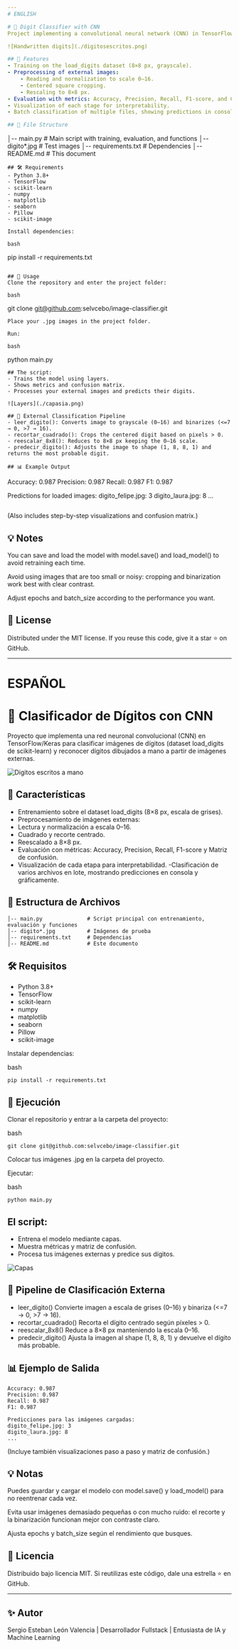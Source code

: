 ```yaml
---
# ENGLISH

# 🧠 Digit Classifier with CNN
Project implementing a convolutional neural network (CNN) in TensorFlow/Keras to classify digit images (scikit-learn's load_digits dataset) and recognize hand-drawn digits from external images.

![Handwritten digits](./digitosescritos.png)

## 📌 Features
- Training on the load_digits dataset (8×8 px, grayscale).
- Preprocessing of external images:
    - Reading and normalization to scale 0–16.
    - Centered square cropping.
    - Rescaling to 8×8 px.
- Evaluation with metrics: Accuracy, Precision, Recall, F1-score, and Confusion Matrix.
- Visualization of each stage for interpretability.
- Batch classification of multiple files, showing predictions in console and graphically.

## 📂 File Structure
```
│-- main.py              # Main script with training, evaluation, and functions
│-- digito*.jpg          # Test images
│-- requirements.txt     # Dependencies
│-- README.md            # This document
```
## 🛠 Requirements
- Python 3.8+
- TensorFlow
- scikit-learn
- numpy
- matplotlib
- seaborn
- Pillow
- scikit-image

Install dependencies:

bash
```
pip install -r requirements.txt
```

## 🚀 Usage
Clone the repository and enter the project folder:

bash
```
git clone git@github.com:selvcebo/image-classifier.git

```
Place your .jpg images in the project folder.

Run:

bash
```
python main.py
```
## The script:
- Trains the model using layers.
- Shows metrics and confusion matrix.
- Processes your external images and predicts their digits.

![Layers](./capasia.png)

## 🧩 External Classification Pipeline
- leer_digito(): Converts image to grayscale (0–16) and binarizes (<=7 → 0, >7 → 16).
- recortar_cuadrado(): Crops the centered digit based on pixels > 0.
- reescalar_8x8(): Reduces to 8×8 px keeping the 0–16 scale.
- predecir_digito(): Adjusts the image to shape (1, 8, 8, 1) and returns the most probable digit.

## 📊 Example Output
```
Accuracy: 0.987
Precision: 0.987
Recall: 0.987
F1: 0.987

Predictions for loaded images:
digito_felipe.jpg: 3
digito_laura.jpg: 8
...
```

```
(Also includes step-by-step visualizations and confusion matrix.)

## 💡 Notes
You can save and load the model with model.save() and load_model() to avoid retraining each time.

Avoid using images that are too small or noisy: cropping and binarization work best with clear contrast.

Adjust epochs and batch_size according to the performance you want.

## 📜 License
Distributed under the MIT license. If you reuse this code, give it a star ⭐ on GitHub.


---
# ESPAÑOL

# 🧠 Clasificador de Dígitos con CNN
Proyecto que implementa una red neuronal convolucional (CNN) en TensorFlow/Keras para clasificar imágenes de dígitos (dataset load_digits de scikit-learn) y reconocer dígitos dibujados a mano a partir de imágenes externas.

![Digitos escritos a mano](./digitosescritos.png)


## 📌 Características
- Entrenamiento sobre el dataset load_digits (8×8 px, escala de grises).
- Preprocesamiento de imágenes externas:
- Lectura y normalización a escala 0–16.
- Cuadrado y recorte centrado.
- Reescalado a 8×8 px.
- Evaluación con métricas: Accuracy, Precision, Recall, F1-score y Matriz de confusión.
- Visualización de cada etapa para interpretabilidad.
-Clasificación de varios archivos en lote, mostrando predicciones en consola y gráficamente.

## 📂 Estructura de Archivos
```
│-- main.py              # Script principal con entrenamiento, evaluación y funciones
│-- digito*.jpg          # Imágenes de prueba
│-- requirements.txt     # Dependencias
│-- README.md            # Este documento
```
## 🛠 Requisitos
- Python 3.8+
- TensorFlow
- scikit-learn
- numpy
- matplotlib
- seaborn
- Pillow
- scikit-image

Instalar dependencias:

bash
```
pip install -r requirements.txt
```

## 🚀 Ejecución
Clonar el repositorio y entrar a la carpeta del proyecto:

bash
```
git clone git@github.com:selvcebo/image-classifier.git

```
Colocar tus imágenes .jpg en la carpeta del proyecto.

Ejecutar:

bash
```
python main.py
```
## El script:
- Entrena el modelo mediante capas.
- Muestra métricas y matriz de confusión.
- Procesa tus imágenes externas y predice sus dígitos.

![Capas](./capasia.png)

## 🧩 Pipeline de Clasificación Externa
- leer_digito() Convierte imagen a escala de grises (0–16) y binariza (<=7 → 0, >7 → 16).
- recortar_cuadrado() Recorta el dígito centrado según píxeles > 0.
- reescalar_8x8() Reduce a 8×8 px manteniendo la escala 0–16.
- predecir_digito() Ajusta la imagen al shape (1, 8, 8, 1) y devuelve el dígito más probable.

## 📊 Ejemplo de Salida
```
Accuracy: 0.987
Precision: 0.987
Recall: 0.987
F1: 0.987

Predicciones para las imágenes cargadas:
digito_felipe.jpg: 3
digito_laura.jpg: 8
...
```
(Incluye también visualizaciones paso a paso y matriz de confusión.)

## 💡 Notas
Puedes guardar y cargar el modelo con model.save() y load_model() para no reentrenar cada vez.

Evita usar imágenes demasiado pequeñas o con mucho ruido: el recorte y la binarización funcionan mejor con contraste claro.

Ajusta epochs y batch_size según el rendimiento que busques.

## 📜 Licencia
Distribuido bajo licencia MIT. Si reutilizas este código, dale una estrella ⭐ en GitHub.



---

## ✨ Autor
Sergio Esteban León Valencia | Desarrollador Fullstack | Entusiasta de IA y Machine Learning 
